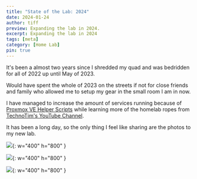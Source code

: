 ```yaml
---
title: "State of the Lab: 2024"
date: 2024-01-24
author: tiff
preview: Expanding the lab in 2024.
excerpt: Expanding the lab in 2024
tags: [meta]
category: [Home Lab]
pin: true
---
```


It's been a almost two years since I shredded my quad and was bedridden for all of 2022 up until May of 2023.

Would have spent the whole of 2023 on the streets if not for close friends and family who allowed me to setup my gear in the small room I am in now.

I have managed to increase the amount of services running because of [Proxmox VE Helper Scripts](https://tteck.github.io/Proxmox/) while learning more of the homelab ropes from [TechnoTim's YouTube Channel](https://www.youtube.com/@technotim). 

It has been a long day, so the only thing I feel like sharing are the photos to my new lab.

![](https://res.cloudinary.com/dnq1cp8ev/image/upload/c_scale,w_655/v1707544168/rack_aroxmw.jpg){: w="400" h="800" }

![](https://res.cloudinary.com/dnq1cp8ev/image/upload/c_scale,w_898/v1707544204/IMG_3235_Edited_louyi4.jpg){: w="400" h="800" }

![](https://res.cloudinary.com/dnq1cp8ev/image/upload/c_scale,w_904/v1707544214/IMG_0593_Edited_tgajfd.jpg){: w="400" h="800" }


